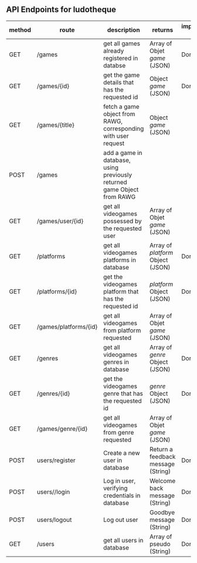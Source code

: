 ## API Endpoints for ludotheque

method | route | description | returns | implemented ?
-------- | ------ | ---------- | ------- | -------
GET | /games | get all games already registered in databse | Array of Objet _game_ (JSON) | Done
GET | /games/{id} | get the game details that has the requested id | Object _game_ (JSON) | Done
GET | /games/{title} | fetch a game object from RAWG, corresponding with user request | Object _game_ (JSON) |
POST | /games | add a game in database, using previously returned game Object from RAWG | |
GET | /games/user/{id} | get all videogames possessed by the requested user | Array of Objet _game_ (JSON) |
GET | /platforms | get all videogames platforms in database | Array of _platform_ Object (JSON) | Done
GET | /platforms/{id} | get the videogames platform that has the requested id | _platform_ Object (JSON) | Done
GET | /games/platforms/{id} | get all videogames from platform requested | Array of Objet _game_ (JSON) |
GET | /genres | get all videogames genres in database| Array of _genre_ Object (JSON) | Done
GET | /genres/{id} | get the videogames genre that has the requested id | _genre_ Object (JSON) | Done
GET | /games/genre/{id} | get all videogames from genre requested | Array of Objet _game_ (JSON)
POST| users/register | Create a new user in database| Return a feedback message (String) | Done
POST| users//login | Log in user, verifying credentials in database| Welcome back message (String) | Done
POST| users/logout | Log out user| Goodbye message (String) | Done
GET | /users | get all users in database| Array of pseudo (String) | Done
